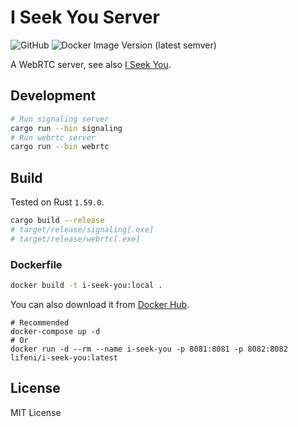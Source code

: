 # I Seek You Server

![GitHub](https://img.shields.io/github/license/Lifeni/i-seek-you-server)
![Docker Image Version (latest semver)](https://img.shields.io/docker/v/lifeni/i-seek-you)

A WebRTC server, see also [I Seek You](https://github.com/Lifeni/i-seek-you).

## Development

```sh
# Run signaling server
cargo run --bin signaling
# Run webrtc server
cargo run --bin webrtc
```

## Build

Tested on Rust `1.59.0`.

```sh
cargo build --release
# target/release/signaling[.exe]
# target/release/webrtc[.exe]
```

### Dockerfile

```sh
docker build -t i-seek-you:local .
```

You can also download it from [Docker Hub](https://hub.docker.com/r/lifeni/i-seek-you).

```docker
# Recommended
docker-compose up -d
# Or
docker run -d --rm --name i-seek-you -p 8081:8081 -p 8082:8082 lifeni/i-seek-you:latest
```

## License

MIT License
